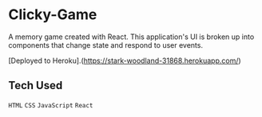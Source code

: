 # Clicky-Game
A memory game created with React. This application's UI is broken up into components that change state and respond to user events.

[Deployed to Heroku].(https://stark-woodland-31868.herokuapp.com/)

## Tech Used
`HTML`
`CSS`
`JavaScript`
`React`
